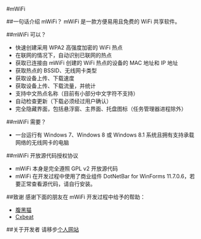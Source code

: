 #mWiFi

##一句话介绍 mWiFi？
mWiFi 是一款方便易用且免费的 WiFi 共享软件。

##mWiFi 可以？

* 快速创建采用 WPA2 高强度加密的 WiFi 热点
* 在联网的情况下，自动识别已联网的热点
* 获取已连接由 mWiFi 创建的 WiFi 热点的设备的 MAC 地址和 IP 地址
* 获取热点的 BSSID、无线网卡类型
* 获取设备上传、下载速度
* 获取设备上传、下载流量，并统计
* 支持中文热点名称（目前有小部分中文字符不支持）
* 自动检查更新（下载必须经过用户确认）
* 完全隐藏界面，包括悬浮窗、主界面、托盘图标（任务管理器进程除外）

##mWiFi 需要？
* 一台运行有 Windows 7、Windows 8 或 Windows 8.1 系统且拥有支持承载网络的无线网卡的电脑

##mWiFi 开放源代码授权协议
* mWiFi 本身是完全遵照 GPL v2 开放源代码
* mWiFi 在开发过程中使用了商业组件 DotNetBar for WinForms 11.7.0.6，若要正常查看源代码，请自行安装。

##致谢
感谢下面的朋友在 mWiFi 开发过程中给予的帮助：

* [腹黑猫](http://www.fuheicat.com/) 
* [Cxbeat](http://www.cxbeat.me/)

##关于开发者
请移步[个人网站](http://www.moefactory.com)
